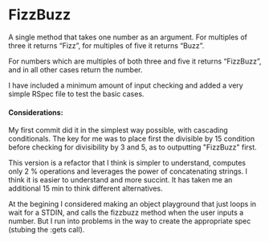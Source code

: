 # FizzBuzz

A single method that takes one number as an argument. For multiples of three it returns “Fizz”, for multiples of five it returns “Buzz”.

For numbers which are multiples of both three and five it returns “FizzBuzz”, and in all other cases return the number.

I have included a minimum amount of input checking and added a very simple RSpec file to test the basic cases.


#### Considerations:

My first commit did it in the simplest way possible, with cascading conditionals. The key for me was to place first the divisible by 15 condition before checking for divisibility by 3 and 5, as to outputting "FizzBuzz" first.

This version is a refactor that I think is simpler to understand, computes only 2 % operations and leverages the power of concatenating strings. I think it is easier to understand and more succint. It has taken me an additional 15 min to think different alternatives.

At the begining I considered making an object playground that just loops in wait for a STDIN, and calls the fizzbuzz method when the user inputs a number. But I run into problems in the way to create the appropriate spec (stubing the :gets call).
